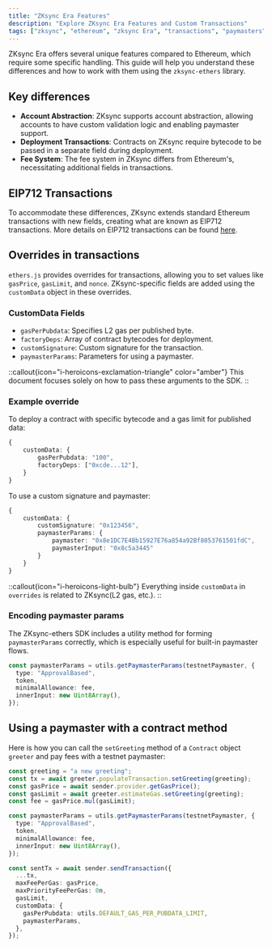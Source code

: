 ```yaml
---
title: "ZKsync Era Features"
description: "Explore ZKsync Era Features and Custom Transactions"
tags: ["zksync", "ethereum", "zksync Era", "transactions", "paymasters"]
---
```


ZKsync Era offers several unique features compared to Ethereum, which require some specific handling. This guide will
help you understand these differences and how to work with them using the `zksync-ethers` library.

## Key differences

- **Account Abstraction**: ZKsync supports account abstraction, allowing accounts to have custom validation logic
and enabling paymaster support.
- **Deployment Transactions**: Contracts on ZKsync require bytecode to be passed in a separate field during deployment.
- **Fee System**: The fee system in ZKsync differs from Ethereum's, necessitating additional fields in transactions.

## EIP712 Transactions

To accommodate these differences, ZKsync extends standard Ethereum transactions with new fields, creating what are known
as EIP712 transactions. More details on EIP712 transactions can be found [here](https://docs.zksync.io/zk-stack/concepts/transaction-lifecycle.html#eip-712-0x71).

## Overrides in transactions

`ethers.js` provides overrides for transactions, allowing you to set values like `gasPrice`, `gasLimit`, and `nonce`.
ZKsync-specific fields are added using the `customData` object in these overrides.

### CustomData Fields

- `gasPerPubdata`: Specifies L2 gas per published byte.
- `factoryDeps`: Array of contract bytecodes for deployment.
- `customSignature`: Custom signature for the transaction.
- `paymasterParams`: Parameters for using a paymaster.

::callout{icon="i-heroicons-exclamation-triangle" color="amber"}
This document focuses solely on how to pass these arguments to the SDK.
::

### Example override

To deploy a contract with specific bytecode and a gas limit for published data:

```typescript
{
    customData: {
        gasPerPubdata: "100",
        factoryDeps: ["0xcde...12"],
    }
}
```

To use a custom signature and paymaster:

```typescript
{
    customData: {
        customSignature: "0x123456",
        paymasterParams: {
            paymaster: "0x8e1DC7E4Bb15927E76a854a92Bf8053761501fdC",
            paymasterInput: "0x8c5a3445"
        }
    }
}
```

::callout{icon="i-heroicons-light-bulb"}
Everything inside `customData` in `overrides` is related to ZKsync(L2 gas, etc.).
::

### Encoding paymaster params

The ZKsync-ethers SDK includes a utility method for forming `paymasterParams` correctly, which is especially useful for
built-in paymaster flows.

```typescript
const paymasterParams = utils.getPaymasterParams(testnetPaymaster, {
  type: "ApprovalBased",
  token,
  minimalAllowance: fee,
  innerInput: new Uint8Array(),
});
```

## Using a paymaster with a contract method

Here is how you can call the `setGreeting` method of a `Contract` object `greeter` and pay fees with a testnet paymaster:

```typescript
const greeting = "a new greeting";
const tx = await greeter.populateTransaction.setGreeting(greeting);
const gasPrice = await sender.provider.getGasPrice();
const gasLimit = await greeter.estimateGas.setGreeting(greeting);
const fee = gasPrice.mul(gasLimit);

const paymasterParams = utils.getPaymasterParams(testnetPaymaster, {
  type: "ApprovalBased",
  token,
  minimalAllowance: fee,
  innerInput: new Uint8Array(),
});

const sentTx = await sender.sendTransaction({
  ...tx,
  maxFeePerGas: gasPrice,
  maxPriorityFeePerGas: 0n,
  gasLimit,
  customData: {
    gasPerPubdata: utils.DEFAULT_GAS_PER_PUBDATA_LIMIT,
    paymasterParams,
  },
});
```
